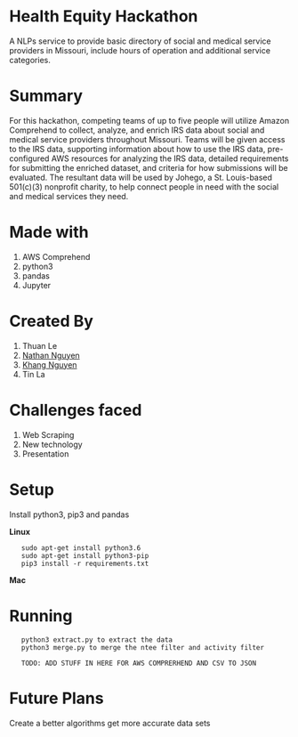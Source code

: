 # Health Equity Hackathon
A NLPs service to provide basic directory of social and medical service
  providers in Missouri, include hours of operation and additional service
  categories.
  
# Summary
For this hackathon, competing teams of up to five people will utilize Amazon Comprehend to collect, analyze, and enrich IRS data about social and medical service providers throughout Missouri. Teams will be given access to the IRS data, supporting information about how to use the IRS data, pre-configured AWS resources for analyzing the IRS data, detailed requirements for submitting the enriched dataset, and criteria for how submissions will be evaluated. The resultant data will be used by Johego, a St. Louis-based 501(c)(3) nonprofit charity, to help connect people in need with the social and medical services they need.

# Made with
1. AWS Comprehend
2. python3
3. pandas
4. Jupyter

# Created By
1. Thuan Le
2. [Nathan Nguyen](https://github.com/NathanNg?tab=repositories)
3. [Khang Nguyen](https://github.com/KhangNg92)
4. Tin La

# Challenges faced
1. Web Scraping
2. New technology
3. Presentation

# Setup

Install python3, pip3 and pandas

**Linux**
```
   sudo apt-get install python3.6
   sudo apt-get install python3-pip
   pip3 install -r requirements.txt
```

**Mac**

# Running

```
   python3 extract.py to extract the data
   python3 merge.py to merge the ntee filter and activity filter

   TODO: ADD STUFF IN HERE FOR AWS COMPRERHEND AND CSV TO JSON

```

# Future Plans
Create a better algorithms get more accurate data sets

